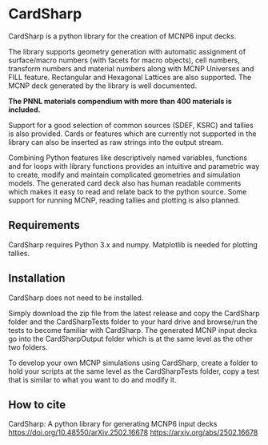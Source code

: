 CardSharp
=========

CardSharp is a python library for the creation of MCNP6 input decks. 

The library supports geometry generation with automatic assignment of surface/macro numbers (with facets for macro objects), cell numbers, transform numbers and material numbers along with MCNP Universes and FILL feature. Rectangular and Hexagonal Lattices are also supported. The MCNP deck generated by the library is well documented.

**The PNNL materials compendium with more than 400 materials is included.**

Support for a good selection of common sources (SDEF, KSRC) and tallies is also provided. Cards or features which are currently not supported in the library can also be inserted as raw strings into the output stream.

Combining Python features like descriptively named variables, functions and for loops with library functions provides an intuitive and parametric way to create, modify and maintain complicated geometries and simulation models. The generated card deck also has human readable comments which makes it easy to read and relate back to the python source. Some support for running MCNP, reading tallies and plotting is also planned.

Requirements
------------
CardSharp requires Python 3.x and numpy. 
Matplotlib is needed for plotting tallies.

Installation
------------
CardSharp does not need to be installed.

Simply download the zip file from the latest release and copy the CardSharp folder and the CardSharpTests folder to your hard drive and browse/run the tests to become familiar with CardSharp. The generated MCNP input decks go into the CardSharpOutput folder which is at the same level as the other two folders.

To develop your own MCNP simulations using CardSharp, create a folder to hold your scripts at the same level as the CardSharpTests folder, copy a test that is similar to what you want to do and modify it.

How to cite
-----------
CardSharp: A python library for generating MCNP6 input decks
https://doi.org/10.48550/arXiv.2502.16678
https://arxiv.org/abs/2502.16678
